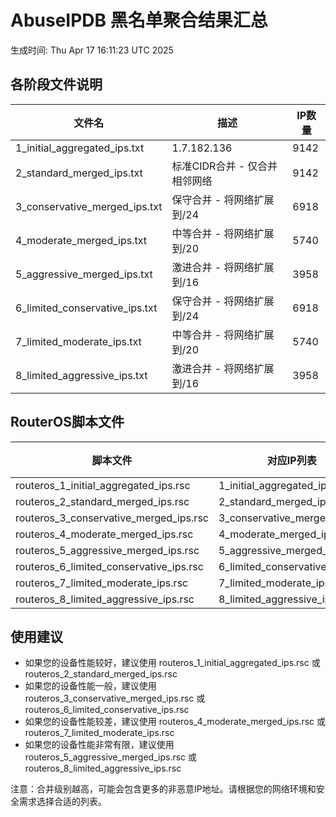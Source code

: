 # AbuseIPDB 黑名单聚合结果汇总
生成时间: Thu Apr 17 16:11:23 UTC 2025

## 各阶段文件说明

| 文件名 | 描述 | IP数量 |
|--------|------|--------|
| 1_initial_aggregated_ips.txt | 1.7.182.136 | 9142 |
| 2_standard_merged_ips.txt | 标准CIDR合并 - 仅合并相邻网络 | 9142 |
| 3_conservative_merged_ips.txt | 保守合并 - 将网络扩展到/24 | 6918 |
| 4_moderate_merged_ips.txt | 中等合并 - 将网络扩展到/20 | 5740 |
| 5_aggressive_merged_ips.txt | 激进合并 - 将网络扩展到/16 | 3958 |
| 6_limited_conservative_ips.txt | 保守合并 - 将网络扩展到/24 | 6918 |
| 7_limited_moderate_ips.txt | 中等合并 - 将网络扩展到/20 | 5740 |
| 8_limited_aggressive_ips.txt | 激进合并 - 将网络扩展到/16 | 3958 |

## RouterOS脚本文件

| 脚本文件 | 对应IP列表 | IP数量 |
|----------|------------|--------|
| routeros_1_initial_aggregated_ips.rsc | 1_initial_aggregated_ips.txt | 9142 |
| routeros_2_standard_merged_ips.rsc | 2_standard_merged_ips.txt | 9142 |
| routeros_3_conservative_merged_ips.rsc | 3_conservative_merged_ips.txt | 6918 |
| routeros_4_moderate_merged_ips.rsc | 4_moderate_merged_ips.txt | 5740 |
| routeros_5_aggressive_merged_ips.rsc | 5_aggressive_merged_ips.txt | 3958 |
| routeros_6_limited_conservative_ips.rsc | 6_limited_conservative_ips.txt | 6918 |
| routeros_7_limited_moderate_ips.rsc | 7_limited_moderate_ips.txt | 5740 |
| routeros_8_limited_aggressive_ips.rsc | 8_limited_aggressive_ips.txt | 3958 |

## 使用建议

- 如果您的设备性能较好，建议使用 routeros_1_initial_aggregated_ips.rsc 或 routeros_2_standard_merged_ips.rsc
- 如果您的设备性能一般，建议使用 routeros_3_conservative_merged_ips.rsc 或 routeros_6_limited_conservative_ips.rsc
- 如果您的设备性能较差，建议使用 routeros_4_moderate_merged_ips.rsc 或 routeros_7_limited_moderate_ips.rsc
- 如果您的设备性能非常有限，建议使用 routeros_5_aggressive_merged_ips.rsc 或 routeros_8_limited_aggressive_ips.rsc

注意：合并级别越高，可能会包含更多的非恶意IP地址。请根据您的网络环境和安全需求选择合适的列表。
